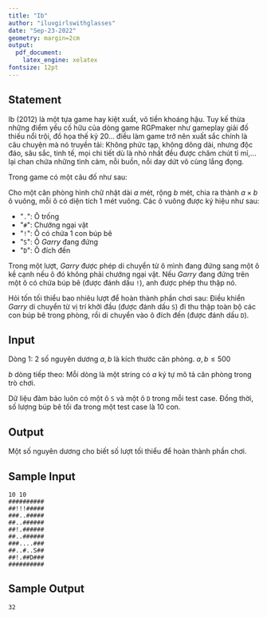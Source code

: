 ```yaml
---
title: "Ib"
author: "iluvgirlswithglasses"
date: "Sep-23-2022"
geometry: margin=2cm
output: 
  pdf_document: 
    latex_engine: xelatex
fontsize: 12pt
---
```


## Statement

Ib (2012) là một tựa game hay kiệt xuất, vô tiền khoáng hậu. Tuy kế thừa những điểm yếu cố hữu của dòng game RGPmaker như gameplay giải đố thiếu nổi trội, đồ họa thế kỷ 20... điều làm game trở nên xuất sắc chính là câu chuyện mà nó truyền tải: Không phức tạp, không dông dài, nhưng độc đáo, sâu sắc, tinh tế, mọi chi tiết dù là nhỏ nhất đều được chăm chút tỉ mỉ,... lại chan chứa những tình cảm, nỗi buồn, nỗi day dứt vô cùng lắng đọng.

Trong game có một câu đố như sau:

Cho một căn phòng hình chữ nhật dài $a$ mét, rộng $b$ mét, chia ra thành $a \times b$ ô vuông, mỗi ô có diện tích 1 mét vuông. Các ô vuông được ký hiệu như sau:

- "`.`": Ô trống
- "`#`": Chướng ngại vật
- "`!`": Ô có chứa 1 con búp bê
- "`S`": Ô *Garry* đang đứng
- "`D`": Ô đích đến

Trong một lượt, *Garry* được phép di chuyển từ ô mình đang đứng sang một ô kề cạnh nếu ô đó không phải chướng ngại vật. Nếu *Garry* đang đứng trên một ô có chứa búp bê (được đánh dấu `!`), anh được phép thu thập nó.

Hỏi tốn tối thiểu bao nhiêu lượt để hoàn thành phần chơi sau: Điều khiển *Garry* di chuyển từ vị trí khởi đầu (được đánh dấu `S`) đi thu thập toàn bộ các con búp bê trong phòng, rồi di chuyển vào ô đích đến (được đánh dấu `D`).

## Input

Dòng 1: 2 số nguyên dương $a, b$ là kích thước căn phòng. $a, b \leq 500$

$b$ dòng tiếp theo: Mỗi dòng là một string có $a$ ký tự mô tả căn phòng trong trò chơi. 

Dữ liệu đảm bảo luôn có một ô `S` và một ô `D` trong mỗi test case. Đồng thời, số lượng búp bê tối đa trong một test case là 10 con.

## Output

Một số nguyên dương cho biết số lượt tối thiểu để hoàn thành phần chơi.

## Sample Input

```
10 10
##########
##!!!#####
###..#####
##..######
##!.######
##..######
###....###
##..#..S##
##!.##D###
##########
```

## Sample Output

```
32
```
